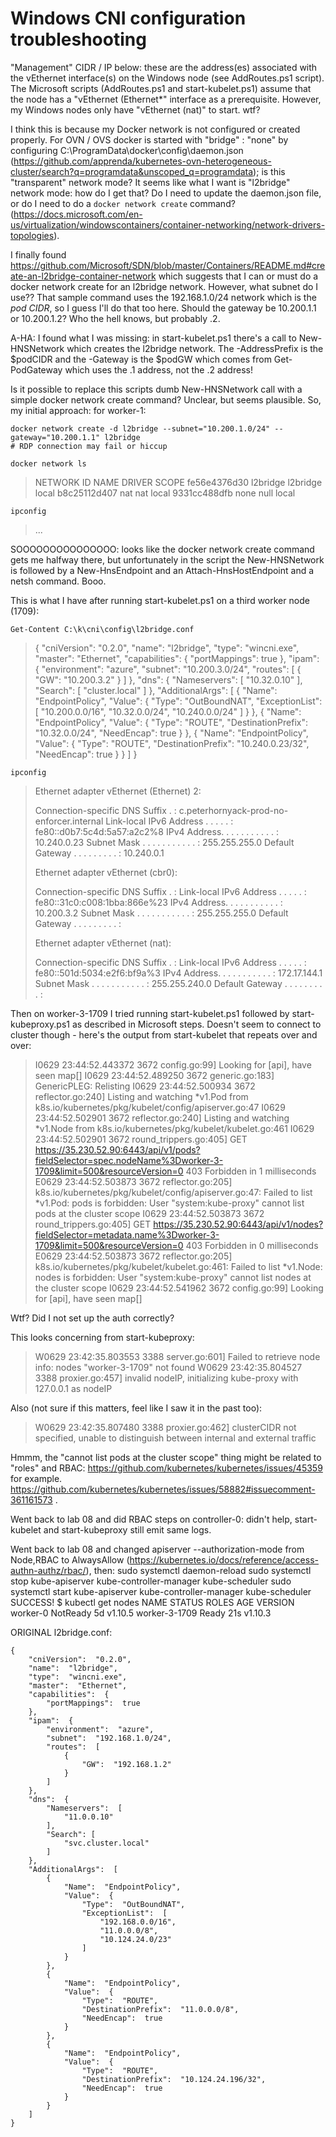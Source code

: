 # Windows CNI configuration troubleshooting

"Management" CIDR / IP below: these are the address(es) associated with the
vEthernet interface(s) on the Windows node (see AddRoutes.ps1 script). The
Microsoft scripts (AddRoutes.ps1 and start-kubelet.ps1) assume that the node has
a "vEthernet (Ethernet*" interface as a prerequisite. However, my Windows nodes
only have "vEthernet (nat)" to start. wtf?

I think this is because my Docker network is not configured or created properly.
For OVN / OVS docker is started with "bridge" : "none" by configuring
C:\ProgramData\docker\config\daemon.json
(https://github.com/apprenda/kubernetes-ovn-heterogeneous-cluster/search?q=programdata&unscoped_q=programdata);
is this "transparent" network mode? It seems like what I want is "l2bridge"
network mode: how do I get that? Do I need to update the daemon.json file, or do
I need to do a `docker network create` command?
(https://docs.microsoft.com/en-us/virtualization/windowscontainers/container-networking/network-drivers-topologies).

I finally found
https://github.com/Microsoft/SDN/blob/master/Containers/README.md#create-an-l2bridge-container-network
which suggests that I can or must do a docker network create for an l2bridge
network. However, what subnet do I use?? That sample command uses the
192.168.1.0/24 network which is the *pod CIDR*, so I guess I'll do that too
here. Should the gateway be 10.200.1.1 or 10.200.1.2? Who the hell knows, but probably .2.

A-HA: I found what I was missing: in start-kubelet.ps1 there's a call to
New-HNSNetwork which creates the l2bridge network. The -AddressPrefix is the
$podCIDR and the -Gateway is the $podGW which comes from Get-PodGateway which
uses the .1 address, not the .2 address!

Is it possible to replace this scripts dumb New-HNSNetwork call with a simple
docker network create command? Unclear, but seems plausible. So, my initial
approach: for worker-1:

```
docker network create -d l2bridge --subnet="10.200.1.0/24" --gateway="10.200.1.1" l2bridge
# RDP connection may fail or hiccup

docker network ls
```

> NETWORK ID          NAME                DRIVER              SCOPE
> fe56e4376d30        l2bridge            l2bridge            local
> b8c25112d407        nat                 nat                 local
> 9331cc488dfb        none                null                local

```
ipconfig
```

> ...

SOOOOOOOOOOOOOOO: looks like the docker network create command gets me halfway
there, but unfortunately in the script the New-HNSNetwork is followed by a
New-HnsEndpoint and an Attach-HnsHostEndpoint and a netsh command. Booo.

This is what I have after running start-kubelet.ps1 on a third worker node (1709):

```
Get-Content C:\k\cni\config\l2bridge.conf
```

> {
>     "cniVersion":  "0.2.0",
>     "name":  "l2bridge",
>     "type":  "wincni.exe",
>     "master":  "Ethernet",
>     "capabilities":  {
>                          "portMappings":  true
>                      },
>     "ipam":  {
>                  "environment":  "azure",
>                  "subnet":  "10.200.3.0/24",
>                  "routes":  [
>                                 {
>                                     "GW":  "10.200.3.2"
>                                 }
>                             ]
>              },
>     "dns":  {
>                 "Nameservers":  [
>                                     "10.32.0.10"
>                                 ],
>                 "Search":  [
>                                "cluster.local"
>                            ]
>             },
>     "AdditionalArgs":  [
>                            {
>                                "Name":  "EndpointPolicy",
>                                "Value":  {
>                                              "Type":  "OutBoundNAT",
>                                              "ExceptionList":  [
>                                                                    "10.200.0.0/16",
>                                                                    "10.32.0.0/24",
>                                                                    "10.240.0.0/24"
>                                                                ]
>                                          }
>                            },
>                            {
>                                "Name":  "EndpointPolicy",
>                                "Value":  {
>                                              "Type":  "ROUTE",
>                                              "DestinationPrefix":  "10.32.0.0/24",
>                                              "NeedEncap":  true
>                                          }
>                            },
>                            {
>                                "Name":  "EndpointPolicy",
>                                "Value":  {
>                                              "Type":  "ROUTE",
>                                              "DestinationPrefix":  "10.240.0.23/32",
>                                              "NeedEncap":  true
>                                          }
>                            }
>                        ]
> }

```
ipconfig
```

> Ethernet adapter vEthernet (Ethernet) 2:
>
>    Connection-specific DNS Suffix  . : c.peterhornyack-prod-no-enforcer.internal
>    Link-local IPv6 Address . . . . . : fe80::d0b7:5c4d:5a57:a2c2%8
>    IPv4 Address. . . . . . . . . . . : 10.240.0.23
>    Subnet Mask . . . . . . . . . . . : 255.255.255.0
>    Default Gateway . . . . . . . . . : 10.240.0.1
>
> Ethernet adapter vEthernet (cbr0):
>
>    Connection-specific DNS Suffix  . :
>    Link-local IPv6 Address . . . . . : fe80::31c0:c008:1bba:866e%23
>    IPv4 Address. . . . . . . . . . . : 10.200.3.2
>    Subnet Mask . . . . . . . . . . . : 255.255.255.0
>    Default Gateway . . . . . . . . . :
>
> Ethernet adapter vEthernet (nat):
>
>    Connection-specific DNS Suffix  . :
>    Link-local IPv6 Address . . . . . : fe80::501d:5034:e2f6:bf9a%3
>    IPv4 Address. . . . . . . . . . . : 172.17.144.1
>    Subnet Mask . . . . . . . . . . . : 255.255.240.0
>    Default Gateway . . . . . . . . . :

Then on worker-3-1709 I tried running start-kubelet.ps1 followed by start-kubeproxy.ps1 as described in Microsoft steps. Doesn't seem to connect to cluster though - here's the output from start-kubelet that repeats over and over:

> I0629 23:44:52.443372    3672 config.go:99] Looking for [api], have seen map[]
> I0629 23:44:52.489250    3672 generic.go:183] GenericPLEG: Relisting
> I0629 23:44:52.500934    3672 reflector.go:240] Listing and watching *v1.Pod from k8s.io/kubernetes/pkg/kubelet/config/apiserver.go:47
> I0629 23:44:52.502901    3672 reflector.go:240] Listing and watching *v1.Node from k8s.io/kubernetes/pkg/kubelet/kubelet.go:461
> I0629 23:44:52.502901    3672 round_trippers.go:405] GET https://35.230.52.90:6443/api/v1/pods?fieldSelector=spec.nodeName%3Dworker-3-1709&limit=500&resourceVersion=0 403 Forbidden in 1 milliseconds
> E0629 23:44:52.503873    3672 reflector.go:205] k8s.io/kubernetes/pkg/kubelet/config/apiserver.go:47: Failed to list *v1.Pod: pods is forbidden: User "system:kube-proxy" cannot list pods at the cluster scope
> I0629 23:44:52.503873    3672 round_trippers.go:405] GET https://35.230.52.90:6443/api/v1/nodes?fieldSelector=metadata.name%3Dworker-3-1709&limit=500&resourceVersion=0 403 Forbidden in 0 milliseconds
> E0629 23:44:52.503873    3672 reflector.go:205] k8s.io/kubernetes/pkg/kubelet/kubelet.go:461: Failed to list *v1.Node: nodes is forbidden: User "system:kube-proxy" cannot list nodes at the cluster scope
> I0629 23:44:52.541962    3672 config.go:99] Looking for [api], have seen map[]

Wtf? Did I not set up the auth correctly?

This looks concerning from start-kubeproxy:

> W0629 23:42:35.803553    3388 server.go:601] Failed to retrieve node info: nodes "worker-3-1709" not found
> W0629 23:42:35.804527    3388 proxier.go:457] invalid nodeIP, initializing kube-proxy with 127.0.0.1 as nodeIP

Also (not sure if this matters, feel like I saw it in the past too):

> W0629 23:42:35.807480    3388 proxier.go:462] clusterCIDR not specified, unable to distinguish between internal and external traffic

Hmmm, the "cannot list pods at the cluster scope" thing might be related to "roles" and RBAC: https://github.com/kubernetes/kubernetes/issues/45359 for example. https://github.com/kubernetes/kubernetes/issues/58882#issuecomment-361161573 . 

Went back to lab 08 and did RBAC steps on controller-0: didn't help, start-kubelet and start-kubeproxy still emit same logs.

Went back to lab 08 and changed apiserver --authorization-mode from Node,RBAC to AlwaysAllow (https://kubernetes.io/docs/reference/access-authn-authz/rbac/), then:
  sudo systemctl daemon-reload
  sudo systemctl stop kube-apiserver kube-controller-manager kube-scheduler
  sudo systemctl start kube-apiserver kube-controller-manager kube-scheduler
SUCCESS!
  $ kubectl get nodes
  NAME            STATUS     ROLES     AGE       VERSION
  worker-0        NotReady   <none>    5d        v1.10.5
  worker-3-1709   Ready      <none>    21s       v1.10.3

ORIGINAL l2bridge.conf:
```
{
    "cniVersion":  "0.2.0",
    "name":  "l2bridge",
    "type":  "wincni.exe",
    "master":  "Ethernet",
    "capabilities":  {
        "portMappings":  true
    },
    "ipam":  {
        "environment":  "azure",
        "subnet":  "192.168.1.0/24",
        "routes":  [
            {
                "GW":  "192.168.1.2"
            }
        ]
    },
    "dns":  {
        "Nameservers":  [
            "11.0.0.10"
        ],
        "Search": [
            "svc.cluster.local"
        ]
    },
    "AdditionalArgs":  [
        {
            "Name":  "EndpointPolicy",
            "Value":  {
                "Type":  "OutBoundNAT",
                "ExceptionList":  [
                    "192.168.0.0/16",
                    "11.0.0.0/8",
                    "10.124.24.0/23"
                ]
            }
        },
        {
            "Name":  "EndpointPolicy",
            "Value":  {
                "Type":  "ROUTE",
                "DestinationPrefix":  "11.0.0.0/8",
                "NeedEncap":  true
            }
        },
        {
            "Name":  "EndpointPolicy",
            "Value":  {
                "Type":  "ROUTE",
                "DestinationPrefix":  "10.124.24.196/32",
                "NeedEncap":  true
            }
        }
    ]
}
```


